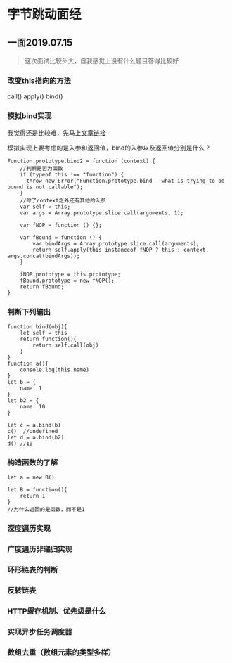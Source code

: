 # 字节跳动面经

## 一面2019.07.15

> 这次面试比较头大，自我感觉上没有什么题目答得比较好

### 改变this指向的方法

call() apply() bind()

### 模拟bind实现

我觉得还是比较难，先马上[文章链接](https://github.com/mqyqingfeng/Blog/issues/12)

模拟实现上要考虑的是入参和返回值，bind的入参以及返回值分别是什么？

```JS
Function.prototype.bind2 = function (context) {
    //判断是否为函数
    if (typeof this !== "function") {
      throw new Error("Function.prototype.bind - what is trying to be bound is not callable");
    }
    //除了context之外还有其他的入参
    var self = this;
    var args = Array.prototype.slice.call(arguments, 1);

    var fNOP = function () {};

    var fBound = function () {
        var bindArgs = Array.prototype.slice.call(arguments);
        return self.apply(this instanceof fNOP ? this : context, args.concat(bindArgs));
    }

    fNOP.prototype = this.prototype;
    fBound.prototype = new fNOP();
    return fBound;
}
```

### 判断下列输出

```JS
function bind(obj){
    let self = this
    return function(){
        return self.call(obj)
    }
}
function a(){
    console.log(this.name)
}
let b = {
    name: 1
}
let b2 = {
    name: 10
}

let c = a.bind(b)
c()  //undefined
let d = a.bind(b2)
d() //10
```

### 构造函数的了解

```JS
let a = new B()

let B = function(){
    return 1
}
//为什么返回的是函数，而不是1
```

### 深度遍历实现

### 广度遍历非递归实现

### 环形链表的判断

### 反转链表

### HTTP缓存机制、优先级是什么

### 实现异步任务调度器

### 数组去重（数组元素的类型多样）
